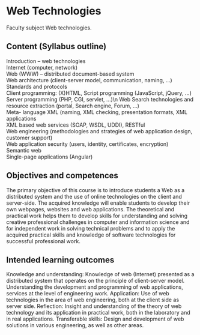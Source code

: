 # Web Technologies
Faculty subject Web technologies.
## Content (Syllabus outline)
Introduction – web technologies  
Internet (computer, network)  
Web (WWW) – distributed document-based system  
Web architecture (client-server model, communication, naming, ...)  
Standards and protocols  
Client programming: (X)HTML, Script programming (JavaScript, jQuery, ...)  
Server programming (PHP, CGI, servlet, ...)\n
Web Search technologies and resource extraction (portal, Search engine, Forum, ...)  
Meta- language XML (naming, XML checking, presentation formats, XML applications  
XML based web services (SOAP, WSDL, UDDI), RESTful  
Web engineering (methodologies and strategies of web application design, customer support)  
Web application security (users, identity, certificates, encryption)  
Semantic web  
Single-page applications (Angular)  
## Objectives and competences
The primary objective of this course is to introduce
students a Web as a distributed system and the use of
online technologies on the client and server-side. The
acquired knowledge will enable students to develop
their own webpages, websites and web applications.
The theoretical and practical work helps them to
develop skills for understanding and solving creative
professional challenges in computer and information
science and for independent work in solving technical
problems and to apply the acquired practical skills and
knowledge of software technologies for successful
professional work.
## Intended learning outcomes
Knowledge and understanding:
Knowledge of web (Internet) presented as a distributed
system that operates on the principle of client-server
model.
Understanding the development and programming of
web applications, services at the level of engineering
work.
Application:
Use of web technologies in the area of web engineering,
both at the client side as server side.
Reflection:
Insight and understanding of the theory of web
technology and its application in practical work, both in
the laboratory and in real applications.
Transferable skills:
Design and development of web solutions in various
engineering, as well as other areas.
